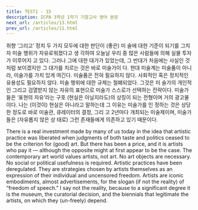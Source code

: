 ```yaml
---
title: TEST1 - 15
description: ICPA 3학년 1학기 기말고사 영어 본문
next_url: /articles/13.html
prev_url: /articles/11.html
---
```


취향 ‘그리고’ 정치 두 가지 모두에 대한 판단이 (좋은) 미 술에 대한 기준이 되기를 그치자 미술 행위가 자유로워졌다고 생 각하여 오늘날 우리 중 많은 사람들에 의해 실물 투자가 이루어지 고 있다. 그러나 그에 대한 대가가 있었는데, 그 반대가 처음에는 사실인 것처럼 보이겠지만 그 대가를 치르는 것은 바로 미술가이 다. 현대 미술계는 미술품이 아니라, 미술가를 가치 있게 여긴다. 미술품은 전혀 필요하지 않다. 사회적인 혹은 정치적인 유용성도 필요하지 않다. 미술 행위에 대한 규제는 철폐되었다. 그것은 미 술가의 개인적인 그리고 검열받지 않는 자유의 표현으로 미술가 스스로가 선택하는 전략이다. 미술가들은 ‘표현의 자유’라는 구호 (현실은 아닐지라도)의 상징이 되는 전형이며 거의 광고물이다. 나는 (이것이) 현실은 아니라고 말하는데 그 이유는 미술가를 인 정하는 것은 상당한 정도로 바로 미술관, 큐레이터의 결정, 그리 고 2년마다 개최되는 미술제이며, 미술가들은 (자유롭지 않은 상 태로) 그런 존재들에게 의존하고 있기 때문이다.

There is a real investment made by many of us today in the idea that artistic practice was liberated when judgments of both taste and politics ceased to be the criterion for (good) art. But there has been a price, and it is artists who pay it — although the opposite might at first appear to be the case. The contemporary art world values artists, not art. No art objects are necessary. No social or political usefulness is required. Artistic practices have been deregulated. They are strategies chosen by artists themselves as an expression of their individual and uncensored freedom. Artists are iconic embodiments, almost advertisements, for the slogan (if not the reality) of “freedom of speech.” I say not the reality, because to a significant degree it is the museum, the curatorial decision, and the biennials that legitimate the artists, on which they (un-freely) depend.

